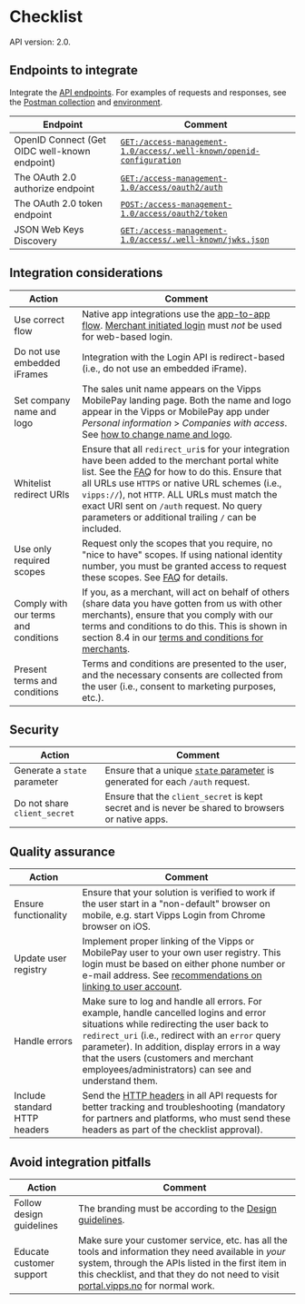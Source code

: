 <!-- START_METADATA
---
title: Login API checklist
sidebar_label: Checklist
sidebar_position: 40
description: Checklist for full integration with the Login API.
pagination_next: null
pagination_prev: null
---
END_METADATA -->

# Checklist

API version: 2.0.

## Endpoints to integrate

Integrate the [API endpoints](https://developer.vippsmobilepay.com/api/login/#tag/Login-API). For examples of requests and responses, see the [Postman collection](/tools/login-api.postman_collection.json) and [environment](https://github.com/vippsas/vipps-developer-docs/blob/main/static/internal-tools/global-postman-environment.json).

| Endpoint | Comment |
|----------|---------|
| OpenID Connect (Get OIDC well-known endpoint) | [`GET:/access-management-1.0/access/.well-known/openid-configuration`](https://developer.vippsmobilepay.com/api/login/#tag/Login-API/operation/discoverOpenIDConfiguration) |
| The OAuth 2.0 authorize endpoint | [`GET:/access-management-1.0/access/oauth2/auth`](https://developer.vippsmobilepay.com/api/login/#tag/Login-API/operation/oauthAuth) |
| The OAuth 2.0 token endpoint | [`POST:/access-management-1.0/access/oauth2/token`](https://developer.vippsmobilepay.com/api/login/#tag/Login-API/operation/oauth2Token) |
| JSON Web Keys Discovery | [`GET:/access-management-1.0/access/.well-known/jwks.json`](https://developer.vippsmobilepay.com/api/login/#tag/Login-API/operation/wellKnown) |

## Integration considerations

| Action | Comment                                                                                                                                                                                                                                                                                                                                                                                                                       |
|--------|-------------------------------------------------------------------------------------------------------------------------------------------------------------------------------------------------------------------------------------------------------------------------------------------------------------------------------------------------------------------------------------------------------------------------------|
| Use correct flow   | Native app integrations use the [app-to-app flow](api-guide/overview.md#app-to-app-flow). [Merchant initiated login](api-guide/overview.md#merchant-initiated-login) must *not* be used for web-based login.                                                                                                                                                                                                                  |
| Do not use embedded iFrames | Integration with the Login API is redirect-based (i.e., do not use an embedded iFrame).                                                                                                                                                                                                                                                                                                                                       |
|  Set company name and logo  | The sales unit name appears on the Vipps MobilePay landing page. Both the name and logo appear in the Vipps or MobilePay app under *Personal information* > *Companies with access*. See [how to change name and logo](login-api-faq.md#how-can-i-change-my-name-and-logo).                                                                                                                                             |
|   Whitelist redirect URIs   | Ensure that all `redirect_uri`s for your integration have been added to the merchant portal white list. See the [FAQ](login-api-faq.md#how-can-i-activate-and-set-up-vipps-login) for how to do this. Ensure that all URLs use `HTTPS` or native URL schemes (i.e., `vipps://`), not `HTTP`. ALL URLs must match the exact URI sent on `/auth` request. No query parameters or additional trailing `/` can be included. |
|  Use only required scopes | Request only the scopes that you require, no "nice to have" scopes. If using national identity number, you must be granted access to request these scopes. See [FAQ](login-api-faq.md#who-can-get-access-to-nin-and-how) for details.                                                                                                                                                                                   |
|  Comply with our terms and conditions   | If you, as a merchant, will act on behalf of others (share data you have gotten from us with other merchants), ensure that you comply with our terms and conditions to do this. This is shown in section 8.4 in our [terms and conditions for merchants](api-guide/overview.md#vipps-login-from-phone-number).                                                                                                                |
|    Present terms and conditions | Terms and conditions are presented to the user, and the necessary consents are collected from the user (i.e., consent to marketing purposes, etc.).                                                                                                                                                                                                                                                                           |

## Security

| Action | Comment |
|--------|---------|
| Generate a `state` parameter    | Ensure that a unique [`state` parameter](login-api-faq.md#whats-the-purpose-of-the-state-parameter) is generated for each `/auth` request. |
| Do not share `client_secret`   | Ensure that the `client_secret` is kept secret and is never be shared to browsers or native apps. |

## Quality assurance

| Action | Comment |
|--------|---------|
| Ensure functionality | Ensure that your solution is verified to work if the user start in a "non-default" browser on mobile, e.g. start Vipps Login from Chrome browser on iOS. |
| Update user registry | Implement proper linking of the Vipps or MobilePay user to your own user registry. This login must be based on either phone number or e-mail address. See [recommendations on linking to user account](api-guide/important-information.md#Recommendations-on-linking-to-user-account). |
| Handle errors | Make sure to log and handle all errors. For example, handle cancelled logins and error situations while redirecting the user back to `redirect_uri` (i.e., redirect with an `error` query parameter). In addition, display errors in a way that the users (customers and merchant employees/administrators) can see and understand them. |
| Include standard HTTP headers | Send the [HTTP headers](https://developer.vippsmobilepay.com/docs/knowledge-base/http-headers) in all API requests for better tracking and troubleshooting (mandatory for partners and platforms, who must send these headers as part of the checklist approval). |

## Avoid integration pitfalls

| Action | Comment   |
|--------|-----------|
| Follow design guidelines| The branding must be according to the [Design guidelines](https://developer.vippsmobilepay.com/docs/design-guidelines).|
| Educate customer support| Make sure your customer service, etc. has all the tools and information they need available in *your* system, through the APIs listed in the first item in this checklist, and that they do not need to visit [portal.vipps.no](https://portal.vipps.no) for normal work.|

